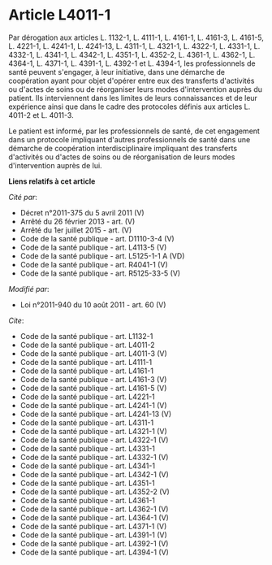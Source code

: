 # Article L4011-1

Par dérogation aux articles L. 1132-1, L. 4111-1, L. 4161-1, L. 4161-3, 
L. 4161-5, L. 4221-1, L. 4241-1, L. 4241-13, L. 4311-1, L. 4321-1, L. 4322-1, L. 4331-1, L. 4332-1, L. 4341-1, L. 4342-1, L.
4351-1, L. 4352-2, L. 4361-1, L. 4362-1, 
L. 4364-1, L. 4371-1, L. 4391-1, 
L. 4392-1 et L. 4394-1, les professionnels de santé peuvent s'engager, à leur initiative, dans une démarche de coopération
ayant pour objet d'opérer entre eux des transferts d'activités ou d'actes de soins ou de réorganiser leurs modes
d'intervention auprès du patient. Ils interviennent dans les limites de leurs connaissances et de leur expérience ainsi que
dans le cadre des protocoles définis aux articles L. 4011-2 et L. 4011-3. 

Le patient est informé, par les professionnels de santé, de cet engagement dans un protocole impliquant d'autres
professionnels de santé dans une démarche de coopération interdisciplinaire impliquant des transferts d'activités ou d'actes
de soins ou de réorganisation de leurs modes d'intervention auprès de lui.

**Liens relatifs à cet article**

_Cité par_:

  - Décret n°2011-375 du 5 avril 2011 (V)
  - Arrêté du 26 février 2013 - art. (V)
  - Arrêté du 1er juillet 2015 - art. (V)
  - Code de la santé publique - art. D1110-3-4 (V)
  - Code de la santé publique - art. L4113-5 (V)
  - Code de la santé publique - art. L5125-1-1 A (VD)
  - Code de la santé publique - art. R4041-1 (V)
  - Code de la santé publique - art. R5125-33-5 (V)

_Modifié par_:

  - Loi n°2011-940 du 10 août 2011 - art. 60 (V)

_Cite_:

  - Code de la santé publique - art. L1132-1
  - Code de la santé publique - art. L4011-2
  - Code de la santé publique - art. L4011-3 (V)
  - Code de la santé publique - art. L4111-1
  - Code de la santé publique - art. L4161-1
  - Code de la santé publique - art. L4161-3 (V)
  - Code de la santé publique - art. L4161-5 (V)
  - Code de la santé publique - art. L4221-1
  - Code de la santé publique - art. L4241-1 (V)
  - Code de la santé publique - art. L4241-13 (V)
  - Code de la santé publique - art. L4311-1
  - Code de la santé publique - art. L4321-1 (V)
  - Code de la santé publique - art. L4322-1 (V)
  - Code de la santé publique - art. L4331-1
  - Code de la santé publique - art. L4332-1 (V)
  - Code de la santé publique - art. L4341-1
  - Code de la santé publique - art. L4342-1 (V)
  - Code de la santé publique - art. L4351-1
  - Code de la santé publique - art. L4352-2 (V)
  - Code de la santé publique - art. L4361-1
  - Code de la santé publique - art. L4362-1 (V)
  - Code de la santé publique - art. L4364-1 (V)
  - Code de la santé publique - art. L4371-1 (V)
  - Code de la santé publique - art. L4391-1 (V)
  - Code de la santé publique - art. L4392-1 (V)
  - Code de la santé publique - art. L4394-1 (V)
